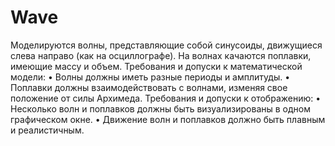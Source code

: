 # Wave
Моделируются волны, представляющие собой синусоиды, движущиеся слева направо (как на осциллографе). На волнах качаются поплавки, имеющие массу и объем.
Требования и допуски к математической модели:
•	Волны должны иметь разные периоды и амплитуды.
•	Поплавки должны взаимодействовать с волнами, изменяя свое положение от силы Архимеда.
Требования и допуски к отображению:
•	Несколько волн и поплавков должны быть визуализированы в одном графическом окне.
•	Движение волн и поплавков должно быть плавным и реалистичным.
